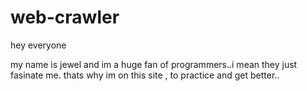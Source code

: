 # web-crawler

hey everyone

my name is jewel and im a huge fan of programmers..i mean they just fasinate me.
thats why im on this site , to practice and get better..
